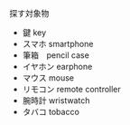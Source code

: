 探す対象物
- 鍵 key
- スマホ smartphone
- 筆箱　pencil case
- イヤホン earphone
- マウス mouse
- リモコン remote controller
- 腕時計 wristwatch
- タバコ tobacco